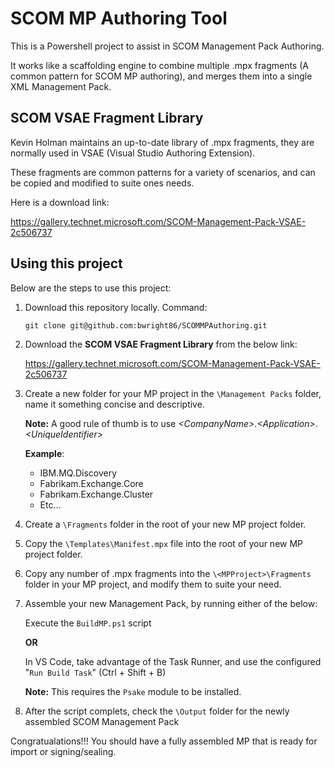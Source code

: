 # SCOM MP Authoring Tool

This is a Powershell project to assist in SCOM Management Pack Authoring.

It works like a scaffolding engine to combine multiple .mpx fragments (A common pattern for SCOM MP authoring), and merges them into a single XML Management Pack.

## SCOM VSAE Fragment Library

Kevin Holman maintains an up-to-date library of .mpx fragments, they are normally used in VSAE (Visual Studio Authoring Extension).

These fragments are common patterns for a variety of scenarios, and can be copied and modified to suite ones needs.

Here is a download link:

<https://gallery.technet.microsoft.com/SCOM-Management-Pack-VSAE-2c506737>

## Using this project

Below are the steps to use this project:

1. Download this repository locally. Command:

    ```git clone git@github.com:bwright86/SCOMMPAuthoring.git```

2. Download the **SCOM VSAE Fragment Library** from the below link:

    <https://gallery.technet.microsoft.com/SCOM-Management-Pack-VSAE-2c506737>

3. Create a new folder for your MP project in the ```\Management Packs``` folder, name it something concise and descriptive.

    **Note:** A good rule of thumb is to use *\<CompanyName\>*.*\<Application\>*.*\<UniqueIdentifier\>*

    **Example**:

    - IBM.MQ.Discovery
    - Fabrikam.Exchange.Core
    - Fabrikam.Exchange.Cluster
    - Etc...

4. Create a ```\Fragments``` folder in the root of your new MP project folder.

5. Copy the ```\Templates\Manifest.mpx``` file into the root of your new MP project folder.

6. Copy any number of .mpx fragments into the ```\<MPProject>\Fragments``` folder in your MP project, and modify them to suite your need.

7. Assemble your new Management Pack, by running either of the below:

    Execute the ```BuildMP.ps1``` script

    **OR**

    In VS Code, take advantage of the Task Runner, and use the configured "```Run Build Task```" (Ctrl + Shift + B)

    **Note:** This requires the ```Psake``` module to be installed.

8. After the script complets, check the ```\Output``` folder for the newly assembled SCOM Management Pack

Congratualations!!! You should have a fully assembled MP that is ready for import or signing/sealing.
